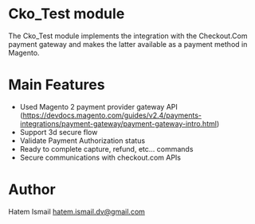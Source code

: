 # Cko_Test module

The Cko_Test module implements the integration with the Checkout.Com payment gateway and makes the latter available as a payment method in Magento.

# Main Features
* Used Magento 2 payment provider gateway API (https://devdocs.magento.com/guides/v2.4/payments-integrations/payment-gateway/payment-gateway-intro.html)
* Support 3d secure flow
* Validate Payment Authorization status
* Ready to complete capture, refund, etc... commands
* Secure communications with checkout.com APIs 

# Author
Hatem Ismail <hatem.ismail.dv@gmail.com>
